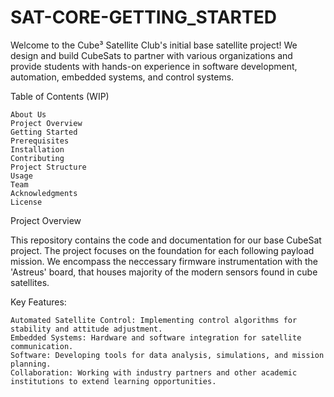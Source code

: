 # SAT-CORE-GETTING_STARTED
Welcome to the Cube³ Satellite Club's initial base satellite project! We design and build CubeSats to partner with various organizations and provide students with hands-on experience in software development, automation, embedded systems, and control systems.

Table of Contents (WIP)

    About Us
    Project Overview
    Getting Started
    Prerequisites
    Installation
    Contributing
    Project Structure
    Usage
    Team
    Acknowledgments
    License

Project Overview

This repository contains the code and documentation for our base CubeSat project. The project focuses
on the foundation for each following payload mission. We encompass the neccessary firmware instrumentation
with the 'Astreus' board, that houses majority of the modern sensors found in cube satellites. 

Key Features:

    Automated Satellite Control: Implementing control algorithms for stability and attitude adjustment.
    Embedded Systems: Hardware and software integration for satellite communication.
    Software: Developing tools for data analysis, simulations, and mission planning.
    Collaboration: Working with industry partners and other academic institutions to extend learning opportunities.


